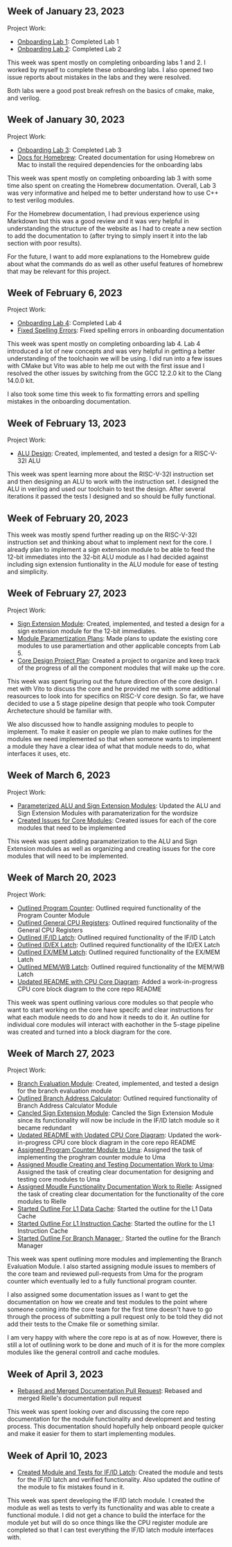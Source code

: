 ## Week of January 23, 2023

Project Work:
* [Onboarding Lab 1](https://github.com/ShinyMiraidon/Chip-VIP-Team-Lab-1): Completed Lab 1
* [Onboarding Lab 2](https://github.com/ShinyMiraidon/Chip-VIP-Team-Lab-2): Completed Lab 2


This week was spent mostly on completing onboarding labs 1 and 2. I worked by myself to complete these onboarding labs. I also opened two issue reports about mistakes in the labs and they were resolved.


Both labs were a good post break refresh on the basics of cmake, make, and verilog.

## Week of January 30, 2023

Project Work:
* [Onboarding Lab 3](https://github.com/ShinyMiraidon/Chip-VIP-Team-Lab-3): Completed Lab 3
* [Docs for Homebrew](https://github.com/NYU-Processor-Design/nyu-processor-design.github.io/pull/25): Created documentation for using Homebrew on Mac to install the required dependencies for the onboarding labs


This week was spent mostly on completing onboarding lab 3 with some time also spent on creating the Homebrew documentation. Overall, Lab 3 was very informative and helped me to better understand how to use C++ to test verilog modules.


For the Homebrew documentation, I had previous experience using Markdown but this was a good review and it was very helpful in understanding the structure of the website as I had to create a new section to add the documentation to (after trying to simply insert it into the lab section with poor results).


For the future, I want to add more explanations to the Homebrew guide about what the commands do as well as other useful features of homebrew that may be relevant for this project.

## Week of February 6, 2023

Project Work:
* [Onboarding Lab 4](https://github.com/ShinyMiraidon/Chip-VIP-Team-Lab-4): Completed Lab 4
* [Fixed Spelling Errors](https://github.com/NYU-Processor-Design/nyu-processor-design.github.io/pull/35): Fixed spelling errors in onboarding documentation


This week was spent mostly on completing onboarding lab 4. Lab 4 introduced a lot of new concepts and was very helpful in getting a better understanding of the toolchaoin we will be using. I did run into a few issues with CMake but Vito was able to help me out with the first issue and I resolved the other issues by switching from the GCC 12.2.0 kit to the Clang 14.0.0 kit.


I also took some time this week to fix formatting errors and spelling mistakes in the onboarding documentation.

## Week of February 13, 2023

Project Work:
* [ALU Design](https://github.com/NYU-Processor-Design/nyu-core/pull/1): Created, implemented, and tested a design for a RISC-V-32I ALU


This week was spent learning more about the RISC-V-32I instruction set and then designing an ALU to work with the instruction set. I designed the ALU in verilog and used our toolchain to test the design. After several iterations it passed the tests I designed and so should be fully functional.

## Week of February 20, 2023

This week was mostly spend further reading up on the RISC-V-32I instruction set and thinking about what to implement next for the core. I already plan to implement a sign extension module to be able to feed the 12-bit immediates into the 32-bit ALU module as I had decided against including sign extension funtionality in the ALU module for ease of testing and simplicity.

## Week of February 27, 2023

Project Work:
* [Sign Extension Module](https://github.com/NYU-Processor-Design/nyu-core/pull/2): Created, implemented, and tested a design for a sign extension module for the 12-bit immediates.
* [Module Paramertization Plans](https://github.com/NYU-Processor-Design/nyu-core/issues/3): Made plans to update the existing core modules to use paramertiation and other applicable concepts from Lab 5.
* [Core Design Project Plan](https://github.com/orgs/NYU-Processor-Design/projects/4): Created a project to organize and keep track of the progress of all the component modules that will make up the core.


This week was spent figuring out the future direction of the core design. I met with Vito to discuss the core and he provided me with some additional reasources to look into for specifics on RISC-V core design. So far, we have decided to use a 5 stage pipeline design that people who took Computer Archetecture should be familiar with.


We also discussed how to handle assigning modules to people to implement. To make it easier on people we plan to make outlines for the modules we need implemented so that when someone wants to implement a module they have a clear idea of what that module needs to do, what interfaces it uses, etc.

## Week of March 6, 2023

Project Work:
* [Parameterized ALU and Sign Extension Modules](https://github.com/NYU-Processor-Design/nyu-core/pull/4): Updated the ALU and Sign Extension Modules with paramaterization for the wordsize
* [Created Issues for Core Modules](https://github.com/NYU-Processor-Design/nyu-core/issues): Created issues for each of the core modules that need to be implemented


This week was spent adding paramaterization to the ALU and Sign Extension modules as well as organizing and creating issues for the core modules that will need to be implemented. 

## Week of March 20, 2023

Project Work:
* [Outlined Program Counter](https://github.com/NYU-Processor-Design/nyu-core/issues/20): Outlined required functionality of the Program Counter Module
* [Outlined General CPU Registers](https://github.com/NYU-Processor-Design/nyu-core/issues/5): Outlined required functionality of the General CPU Registers
* [Outlined IF/ID Latch](https://github.com/NYU-Processor-Design/nyu-core/issues/6): Outlined required functionality of the IF/ID Latch
* [Outlined ID/EX Latch](https://github.com/NYU-Processor-Design/nyu-core/issues/7): Outlined required functionality of the ID/EX Latch
* [Outlined EX/MEM Latch](https://github.com/NYU-Processor-Design/nyu-core/issues/8): Outlined required functionality of the EX/MEM Latch
* [Outlined MEM/WB Latch](https://github.com/NYU-Processor-Design/nyu-core/issues/9): Outlined required functionality of the MEM/WB Latch
* [Updated README with CPU Core Diagram](https://github.com/NYU-Processor-Design/nyu-core/commit/66b7c1c36d9091f6951d0ee0f6852ea4e0a3c731): Added a work-in-progress CPU core block diagram to the core repo README


This week was spent outlining various core modules so that people who want to start working on the core have specifc and clear instructions for what each module needs to do and how it needs to do it. An outline for individual core modules will interact with eachother in the 5-stage pipeline was created and turned into a block diagram for the core.

## Week of March 27, 2023

Project Work:
* [Branch Evaluation Module](https://github.com/NYU-Processor-Design/nyu-core/pull/29): Created, implemented, and tested a design for the branch evaluation module
* [Outlined Branch Address Calculator](https://github.com/NYU-Processor-Design/nyu-core/issues/26): Outlined required functionality of Branch Address Calculator Module
* [Cancled Sign Extension Module](https://github.com/NYU-Processor-Design/nyu-core/pull/28): Cancled the Sign Extension Module since its functionality will now be include in the IF/ID latch module so it became redundant
* [Updated README with Updated CPU Core Diagram](https://github.com/NYU-Processor-Design/nyu-core/actions/runs/4536971953): Updated the work-in-progress CPU core block diagram in the core repo README
* [Assigned Program Counter Module to Uma](https://github.com/NYU-Processor-Design/nyu-core/issues/20): Assigned the task of implementing the proghram counter module to Uma
* [Assigned Moudle Creating and Testing Documentation Work to Uma](https://github.com/NYU-Processor-Design/nyu-core/issues/32): Assigned the task of creating clear documentation for designing and testing core modules to Uma
* [Assigned Moudle Functionality Documentation Work to Rielle](https://github.com/NYU-Processor-Design/nyu-core/issues/30): Assigned the task of creating clear documentation for the functionality of the core modules to Rielle
* [Started Outline For L1 Data Cache](https://github.com/NYU-Processor-Design/nyu-core/issues/17): Started the outline for the L1 Data Cache
* [Started Outline For L1 Instruction Cache](https://github.com/NYU-Processor-Design/nyu-core/issues/23): Started the outline for the L1 Instruction Cache
* [Started Outline For Branch Manager ](https://github.com/NYU-Processor-Design/nyu-core/issues/27): Started the outline for the Branch Manager


This week was spent outlining more modules and implementing the Branch Evaluation Module. I also started assigning module issues to members of the core team and reviewed pull-requests from Uma for the program counter which eventually led to a fully functional program counter. 

I also assigned some documentation issues as I want to get the documentation on how we create and test modules to the point where someone coming into the core team for the first time doesn't have to go through the process of submitting a pull request only to be told they did not add their tests to the Cmake file or something similar.

I am very happy with where the core repo is at as of now. However, there is still a lot of outlining work to be done and much of it is for the more complex modules like the general controll and cache modules.


## Week of April 3, 2023

* [Rebased and Merged Documentation Pull Request](https://github.com/NYU-Processor-Design/nyu-core/pull/35): Rebased and merged Rielle's documentation pull request


This week was spent looking over and discussing the core repo documentation for the module functionality and development and testing process. This documentation should hopefully help onboard people quicker and make it easier for them to start implementing modules.


## Week of April 10, 2023

* [Created Module and Tests for IF/ID Latch](https://github.com/NYU-Processor-Design/nyu-core/pull/38): Created the module and tests for the IF/ID latch and verified functionality. Also updated the outline of the module to fix mistakes found in it.

This week was spent developing the IF/ID latch module. I created the module as well as tests to verfy its functionality and was able to create a functional module. I did not get a chance to build the interface for the module yet but will do so once things like the CPU register module are completed so that I can test everything the IF/ID latch module interfaces with.
